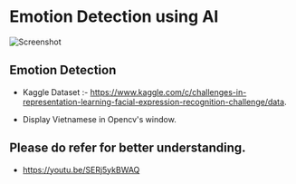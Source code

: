 # Emotion Detection using AI
![Screenshot](emotion.png)

## Emotion Detection

- Kaggle Dataset :- https://www.kaggle.com/c/challenges-in-representation-learning-facial-expression-recognition-challenge/data.

- Display Vietnamese in Opencv's window.

## Please do refer for better understanding.

- https://youtu.be/SERj5ykBWAQ
